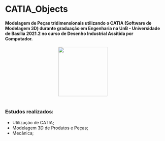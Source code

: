 # CATIA_Objects

<h4> Modelagem de Peças tridimensionais utilizando o CATIA (Software de Modelagem 3D) durante graduação em Engenharia na UnB - Universidade de Basília 2021.2 no curso de Desenho Industrial Assitida por Computador.</h4>

<div align = 'center'>

  <img height = "160" src = "src/Assets/orcLogo.png">

</div>

<br>
<h3> Estudos realizados: </h3>

* Utilização de CATIA;
* Modelagem 3D de Produtos e Peças;
* Mecânica;
